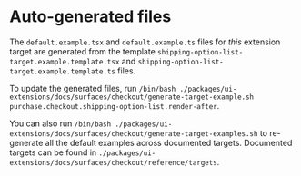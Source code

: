 # Auto-generated files

The `default.example.tsx` and `default.example.ts` files for _this_ extension target are generated from the template `shipping-option-list-target.example.template.tsx` and `shipping-option-list-target.example.template.ts` files.

To update the generated files, run `/bin/bash ./packages/ui-extensions/docs/surfaces/checkout/generate-target-example.sh  purchase.checkout.shipping-option-list.render-after`.

You can also run `/bin/bash ./packages/ui-extensions/docs/surfaces/checkout/generate-target-examples.sh` to re-generate all the default examples across documented targets.
Documented targets can be found in `./packages/ui-extensions/docs/surfaces/checkout/reference/targets`.
